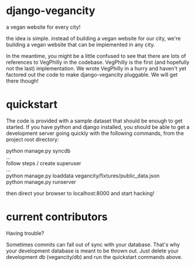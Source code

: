 django-vegancity
================

a vegan website for every city!  

the idea is simple.  instead of building a vegan website for our city, 
we're building a vegan website that can be implemented in any city.  

In the meantime, you might be a little confused to see that there are 
lots of references to VegPhilly in the codebase. VegPhilly is the first 
(and hopefully not the last) implementation. We wrote VegPhilly in a hurry 
and haven't yet factored out the code to make django-vegancity pluggable. 
We will get there though!

quickstart
==========

The code is provided with a sample dataset that should be enough to get started. 
If you have python and django installed, you should be able to get a development server
going quickly with the following commands, from the project root directory:  
  
python manage.py syncdb  
...  
follow steps / create superuser  
...  
python manage.py loaddata vegancity/fixtures/public_data.json  
python manage.py runserver  
  
then direct your browser to localhost:8000 and start hacking!

current contributors
====================

Having trouble?

Sometimes commits can fall out of sync with your database. That's why your development
database is meant to be thrown out. Just delete your development db (vegancity/db) and
run the quickstart commands above.
